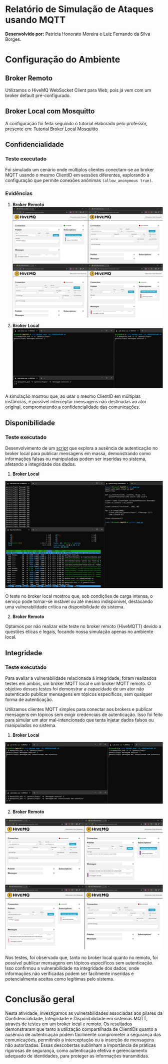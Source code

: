 # Relatório de Simulação de Ataques usando MQTT

**Desenvolvido por:** Patricia Honorato Moreira e Luiz Fernando da Silva Borges.


# Configuração do Ambiente

## Broker Remoto

Utilizamos o HiveMQ WebSocket Client para Web, pois já vem com um broker default pré-configurado.

## Broker Local com Mosquitto

A configuração foi feita seguindo o tutorial elaborado pelo professor, presente em: [Tutorial Broker Local Mosquitto](https://rmnicola.github.io/m9-ec-encontros/e3)

## Confidencialidade

### Teste executado

Foi simulado um cenário onde múltiplos clientes conectam-se ao broker MQTT usando o mesmo ClientID em sessões diferentes, explorando a configuração que permite conexões anônimas `(allow_anonymous true)`.

### Evidências


1. **Broker Remoto**
![Imagem 1](../ponderada-3/img/confidencialidade/remoto-conf1.jpeg)
![Imagem 2](../ponderada-3/img/confidencialidade/remoto-conf2.jpeg)

2. **Broker Local**
![Imagem 1](../ponderada-3/img/confidencialidade/local_conf.jpeg)

A simulação mostrou que, ao usar o mesmo ClientID em múltiplas instâncias, é possível interceptar mensagens não destinadas ao ator original, comprometendo a confidencialidade das comunicações.

## Disponibilidade

### Teste executado

Desenvolvimento de um [script](https://github.com/ipatriciahonorato/modulo-9/blob/main/ponderada-3/src/load_test.py) que explora a ausência de autenticação no broker local para publicar mensagens em massa, demonstrando como informações falsas ou manipuladas podem ser inseridas no sistema, afetando a integridade dos dados.

1. **Broker Local**

![Imagem 1](../ponderada-3/img/disponibilidade/remoto_disp.jpeg)

O teste no broker local mostrou que, sob condições de carga intensa, o serviço pode tornar-se instável ou até mesmo indisponível, destacando uma vulnerabilidade crítica na disponibilidade do sistema.

2. **Broker Remoto**

Optamos por não realizar este teste no broker remoto (HiveMQTT) devido a questões éticas e legais, focando nossa simulação apenas no ambiente local.


## Integridade 

### Teste executado

Para avaliar a vulnerabilidade relacionada à integridade, foram realizados testes em ambos, um broker MQTT local e um broker MQTT remoto. O objetivo desses testes foi demonstrar a capacidade de um ator não autenticado publicar mensagens em tópicos específicos, sem qualquer forma de autenticação.

Utilizamos clientes MQTT simples para conectar aos brokers e publicar mensagens em tópicos sem exigir credenciais de autenticação. Isso foi feito para simular um ator mal-intencionado que tenta injetar dados falsos ou manipulados no sistema.

1. **Broker Local**

![Imagem 1](../ponderada-3/img/integridade/local_int.jpeg)

2. **Broker Remoto**

![Imagem 1](../ponderada-3/img/integridade/remoto_int1.jpeg)
![Imagem 2](../ponderada-3/img/integridade/remoto_int2.jpeg)


Nos testes, foi observado que, tanto no broker local quanto no remoto, foi possível publicar mensagens em tópicos específicos sem autenticação. Isso confirmou a vulnerabilidade na integridade dos dados, onde informações não verificadas podem ser facilmente inseridas e potencialmente aceitas como legítimas pelo sistema.


# Conclusão geral

Nesta atividade, investigamos as vulnerabilidades associadas aos pilares da Confidencialidade, Integridade e Disponibilidade em sistemas MQTT, através de testes em um broker local e remoto. Os resultados demonstraram que tanto a utilização compartilhada de ClientIDs quanto a ausência de autenticação podem facilmente comprometer a segurança das comunicações, permitindo a interceptação ou a inserção de mensagens não autorizadas. Essas descobertas sublinham a importância de práticas rigorosas de segurança, como autenticação efetiva e gerenciamento adequado de identidades, para proteger as informações transmitidas.

